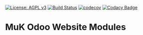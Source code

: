 [![License: AGPL v3](https://img.shields.io/badge/License-AGPL%20v3-blue.svg)](https://www.gnu.org/licenses/agpl-3.0)
[![Build Status](https://travis-ci.org/muk-it/muk_web.svg?branch=10.0)](https://travis-ci.org/muk-it/muk_web)
[![codecov](https://codecov.io/gh/muk-it/muk_web/branch/10.0/graph/badge.svg)](https://codecov.io/gh/muk-it/muk_web)
[![Codacy Badge](https://api.codacy.com/project/badge/Grade/eff47569926c435d98a3187623615bc4)](https://www.codacy.com/app/keshrath/muk_web?utm_source=github.com&amp;utm_medium=referral&amp;utm_content=muk-it/muk_web&amp;utm_campaign=Badge_Grade)

# MuK Odoo Website Modules
